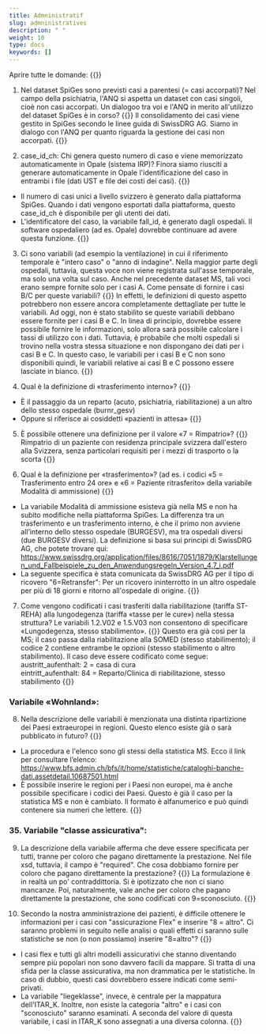 ```yaml
---
title: Admninistratif
slug: admninistratives
description: " "
weight: 10
type: docs
keywords: []
---
```


Aprire tutte le domande: {{<collapsibleGroupCommand groupId="admninistratives">}}

1. Nel dataset SpiGes sono previsti casi a parentesi (= casi accorpati)? Nel campo della psichiatria, l'ANQ si aspetta un dataset con casi singoli, cioè non casi accorpati. Un dialogoo tra voi e l'ANQ in merito all'utilizzo del dataset SpiGes è in corso?
{{<collapsibleBlock groupId="admninistratives">}}
Il consolidamento dei casi viene gestito in SpiGes secondo le linee guida di SwissDRG AG. Siamo in dialogo con l'ANQ per quanto riguarda la gestione dei casi non accorpati.
{{</collapsibleBlock>}}

2. case_id_ch: Chi genera questo numero di caso e viene memorizzato automaticamente in Opale (sistema IRP)? Finora siamo riusciti a generare automaticamente in Opale l'identificazione del caso in entrambi i file (dati UST e file dei costi dei casi).
{{<collapsibleBlock groupId="admninistratives">}}
- Il numero di casi unici a livello svizzero è generato dalla piattaforma SpiGes. Quando i dati vengono esportati dalla piattaforma, questo case_id_ch è disponibile per gli utenti dei dati.
- L'identificatore del caso, la variabile fall_id, è generato dagli ospedali. Il software ospedaliero (ad es. Opale) dovrebbe continuare ad avere questa funzione.
{{</collapsibleBlock>}}

3. Ci sono variabili (ad esempio la ventilazione) in cui il riferimento temporale è "intero caso" o "anno di indagine". Nella maggior parte degli ospedali, tuttavia, questa voce non viene registrata sull'asse temporale, ma solo una volta sul caso. Anche nel precedente dataset MS, tali voci erano sempre fornite solo per i casi A. Come pensate di fornire i casi B/C per queste variabili?
{{<collapsibleBlock groupId="admninistratives">}}
In effetti, le definizioni di questo aspetto potrebbero non essere ancora completamente dettagliate per tutte le variabili. Ad oggi, non è stato stabilito se queste variabili debbano essere fornite per i casi B e C. 
In linea di principio, dovrebbe essere possibile fornire le informazioni, solo allora sarà possibile calcolare i tassi di utilizzo con i dati. Tuttavia, è probabile che molti ospedali si trovino nella vostra stessa situazione e non dispongano dei dati per i casi B e C. In questo caso, le variabili per i casi B e C non sono disponibili quindi, le variabili relative ai casi B e C possono essere lasciate in bianco.
{{</collapsibleBlock>}}

4. Qual è la definizione di «trasferimento interno»?
{{<collapsibleBlock groupId="admninistratives">}}
- È il passaggio da un reparto (acuto, psichiatria, riabilitazione) a un altro dello stesso ospedale (burnr_gesv)
- Oppure si riferisce ai cosiddetti «pazienti in attesa»
{{</collapsibleBlock>}}

5. È possibile ottenere una definizione per il valore «7 = Rimpatrio»?
{{<collapsibleBlock groupId="admninistratives">}}
Rimpatrio di un paziente con residenza principale svizzera dall'estero alla Svizzera, senza particolari requisiti per i mezzi di trasporto o la scorta 
{{</collapsibleBlock>}}

6. Qual è la definizione per «trasferimento»? (ad es. i codici «5 = Trasferimento entro 24 ore» e «6 = Paziente ritrasferito» della variabile Modalità di ammissione)
{{<collapsibleBlock groupId="admninistratives">}}
- La variabile Modalità di ammissione esisteva già nella MS e non ha subito modifiche nella piattaforma SpiGes. La differenza tra un trasferimento e un trasferimento interno, è che il primo non avviene all’interno dello stesso ospedale (BURGESV), ma tra ospedali diversi (due BURGESV diversi). La definizione si basa sui principi di SwissDRG AG, che potete trovare qui:  <a href="https://www.swissdrg.org/application/files/8616/7051/1879/Klarstellungen_und_Fallbeispiele_zu_den_Anwendungsregeln_Version_4.7_i.pdf"> https://www.swissdrg.org/application/files/8616/7051/1879/Klarstellungen_und_Fallbeispiele_zu_den_Anwendungsregeln_Version_4.7_i.pdf </a>
- La seguente specifica è stata comunicata da SwissDRG AG per il tipo di ricovero "6=Retransfer": Per un ricovero ininterrotto in un altro ospedale per più di 18 giorni e ritorno all'ospedale di origine. 
{{</collapsibleBlock>}}

7. Come vengono codificati i casi trasferiti dalla riabilitazione (tariffa ST-REHA) alla lungodegenza (tariffa «tasse per le cure») nella stessa struttura? Le variabili 1.2.V02 e 1.5.V03 non consentono di specificare «Lungodegenza, stesso stabilimento».
{{<collapsibleBlock groupId="admninistratives">}}
Questo era già così per la MS; il caso passa dalla riabilitazione alla SOMED (stesso stabilimento); il codice 2 contiene entrambe le opzioni (stesso stabilimento o altro stabilimento). Il caso deve essere codificato come segue:             
austritt_aufenthalt: 2 = casa di cura           
eintritt_aufenthalt: 84 = Reparto/Clinica di riabilitazione, stesso stabilimento
{{</collapsibleBlock>}}

### Variabile «Wohnland»: 

8. Nella descrizione delle variabili è menzionata una distinta ripartizione dei Paesi extraeuropei in regioni. Questo elenco esiste già o sarà pubblicato in futuro?
{{<collapsibleBlock groupId="admninistratives">}}
- La procedura e l'elenco sono gli stessi della statistica MS. Ecco il link per consultare l’elenco:  <a href="https://www.bfs.admin.ch/bfs/it/home/statistiche/cataloghi-banche-dati.assetdetail.10687501.html"> https://www.bfs.admin.ch/bfs/it/home/statistiche/cataloghi-banche-dati.assetdetail.10687501.html </a>
- È possibile inserire le regioni per i Paesi non europei, ma è anche possibile specificare i codici dei Paesi. Questo è già il caso per la statistica MS e non è cambiato. Il formato è alfanumerico e può quindi contenere sia numeri che lettere.
{{</collapsibleBlock>}}

###	35.	Variabile "classe assicurativa": 

9. La descrizione della variabile afferma che deve essere specificata per tutti, tranne per coloro che pagano direttamente la prestazione. Nel file xsd, tuttavia, il campo è "required". Che cosa dobbiamo fornire per coloro che pagano direttamente la prestazione?
{{<collapsibleBlock groupId="admninistratives">}}
La formulazione è in realtà un po' contraddittoria. Si è ipotizzato che non ci siano mancanze. Poi, naturalmente, vale anche per coloro che pagano direttamente la prestazione, che sono codificati con 9=sconosciuto.
{{</collapsibleBlock>}}

10.	Secondo la nostra amministrazione dei pazienti, è difficile ottenere le informazioni per i casi con "assicurazione Flex" e inserire "8 = altro".  Ci saranno problemi in seguito nelle analisi o quali effetti ci saranno sulle statistiche se non (o non possiamo) inserire "8=altro"?
{{<collapsibleBlock groupId="admninistratives">}}
- I casi flex e tutti gli altri modelli assicurativi che stanno diventando sempre più popolari non sono davvero facili da mappare. Si tratta di una sfida per la classe assicurativa, ma non drammatica per le statistiche. In caso di dubbio, questi casi dovrebbero essere indicati come semi-privati.
- La variabile "liegeklasse", invece, è centrale per la mappatura dell'ITAR_K. Inoltre, non esiste la categoria "altro" e i casi con "sconosciuto" saranno esaminati. A seconda del valore di questa variabile, i casi in ITAR_K sono assegnati a una diversa colonna.
{{</collapsibleBlock>}}

